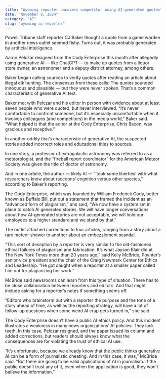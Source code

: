 ```yaml
---
title: "Wyoming reporter uncovers competitor using AI-generated quotes"
date: "November 8, 2024"
category: "AI"
slug: "wyoming-ai-reporter"
---
```


Powell Tribune staff reporter CJ Baker thought a quote from a game warden in another news outlet seemed fishy. Turns out, it was probably generated by artificial intelligence.

Aaron Pelczar resigned from the Cody Enterprise this month after allegedly using generative AI — like ChatGPT — to make up quotes from a liquor store owner, an astronomer and a deputy district attorney, among others.

Baker began calling sources to verify quotes after reading an article about illegal elk hunting. The consensus from these calls: The quotes sounded innocuous and plausible — but they were never spoken. That’s a common characteristic of generative AI text.

Baker met with Pelczar and his editor in person with evidence about at least seven people who were quoted, but never interviewed. “It’s never comfortable to confront someone, but it’s especially uncomfortable when it involves colleagues (and competitors) in the media world,” Baker said. “What helped is that the editor at the Cody Enterprise, Chris Bacon, was gracious and receptive.”

In another oddity that’s characteristic of generative AI, the suspected stories added incorrect roles and educational titles to sources.

In one story, a professor of extragalactic astronomy was referred to as a meteorologist, and the “fireball report coordinator” for the American Meteor Society was given the title of doctor of astronomy.

And in one article, the author — likely AI — “‘took some liberties’ with what researchers know about raccoons’ cognition versus other species,” according to Baker’s reporting.

The Cody Enterprise, which was founded by William Frederick Cody, better known as Buffalo Bill, put out a statement that framed the incident as an “advanced form of plagiarism,” and said, “We now have a system set in place to catch AI generated stories. We will have longer conversations about how AI-generated stories are not acceptable, we will hold our employees to a higher standard and we stand by that.”

The outlet attached corrections to four articles, ranging from a story about a rare meteor shower to another about an embezzlement scandal.

“This sort of deception by a reporter is very similar to the old-fashioned ethical failures of plagiarism and fabrication. It’s what Jayson Blair did at The New York Times more than 20 years ago,” said Kelly McBride, Poynter’s senior vice president and the chair of the Craig Newmark Center for Ethics and Leadership. “He got caught when a reporter at a smaller paper called him out for plagiarizing her work.”

McBride said newsrooms can learn from this type of situation: There has to be close collaboration between reporters and editors. And that might include asking for a reporter’s notes if something seems off.

“Editors who brainstorm out with a reporter the purpose and the tone of a story ahead of time, as well as the reporting strategy, will have a lot of follow-up questions when some weird AI crap gets turned in,” she said.

The Cody Enterprise doesn’t have a public AI ethics policy. And this incident illustrates a weakness in many news organizations’ AI policies: They lack teeth. In this case, Pelczar resigned, and the paper issued its column and added corrections, but readers should always know what the consequences are for violating the trust of ethical AI use.

“It’s unfortunate, because we already know that the public thinks generative AI can be a form of journalistic cheating. And in this case, it was,” McBride said. “But there are going to be valid applications of AI in journalism. If the public doesn’t trust any of it, even when the application is good, they won’t believe the information.”
